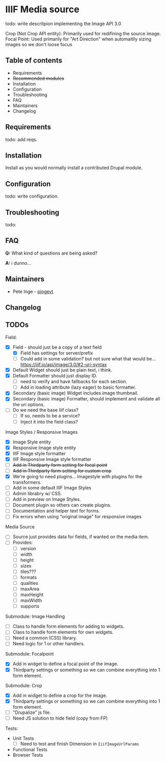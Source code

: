 # IIIF Media source

todo: write descritpion
implementing the Image API 3.0

Crop (Not Crop API entity): Primarily used for redifining the source image.
Focal Point: Used primarily for "Art Direction" when automaitlly sizing images so we don't loose focus

## Table of contents

- Requirements
- ~~Recommended modules~~
- Installation
- Configuration
- Troubleshooting
- FAQ
- Maintainers
- Changelog

## Requirements

todo: add reqs.

## Installation

Install as you would normally install a contributed Drupal module.

## Configuration

todo: write configuration.

## Troubleshooting

todo:

## FAQ

**Q:** What kind of questions are being asked?

**A:** i dunno...

## Maintainers

- Pete Inge - [pingevt](https://www.drupal.org/u/pingevt)

## Changelog

## TODOs

Field:
- [x] Field - should just be a copy of a text field
  - [x] Field has settings for server/prefix
  - [ ] Could add in some validation? but not sure what that would be... https://iiif.io/api/image/3.0/#2-uri-syntax
- [x] Default Widget should just be plain text, i think.
- [x] Default Formatter should just display ID.
  - [ ] need to verify and have fallbacks for each section.
  - [ ] Add in loading attribute (lazy eager) to basic formatter.
- [x] Secondary (basic image) Widget includes image thumbnail.
- [x] Secondary (basic image) Formatter, should implement and validate all the uri options.
- [ ] Do we need the base Iiif class?
  - [ ] If so, needs to be a service?
  - [ ] Inject it into the field class?

Image Styles / Responsive Images
- [x] Image Style entity
- [x] Responsive Image style entity
- [x] IIIF Image style formatter
- [x] IIIF Responsive Image style formatter
- [ ] ~~Add in Thirdparty form setting for focal point~~
- [ ] ~~Add in Thirdparty form setting for custom crop~~
- [x] We're going to need plugins... Imagestyle with plugins for the transformers.
- [ ] Add in some default IIIF Image Styles
- [ ] Admin librabry w/ CSS.
- [ ] Add in preview on Image Styles.
- [ ] Document plugin so others can create plugins.
- [ ] Documentation and helper text for forms.
- [ ] Fix errors when using "original image" for responsive images

Media Source
- [ ] Source just provides data for fields, if wanted on the media item.
- [ ] Provides:
  - [ ] version
  - [ ] width
  - [ ] height
  - [ ] sizes
  - [ ] tiles???
  - [ ] formats
  - [ ] qualities
  - [ ] maxArea
  - [ ] maxHeight
  - [ ] maxWidth
  - [ ] supports

Submodule: Image Handling
- [ ] Class to handle form elements for adding to widgets.
- [ ] Class to handle form elements for own widgets.
- [ ] Need a common (CSS) library.
- [ ] Need logic for 1 or other handlers.

Submodule: Focalpoint
- [x] Add in widget to define a focal point of the image.
- [x] Thirdparty settings or something so we can combine everything into 1 form element.

Submodule: Crop
- [x] Add in widget to define a crop for the image.
- [x] Thirdparty settings or something so we can combine everything into 1 form element.
- [ ] "Drupalize" js file.
- [ ] Need JS solution to hide field (copy from FP)

Tests:
- Unit Tests
  - [ ] Need to test and finish Dimension in `IiifImageUrlParams`
- Functional Tests
- Browser Tests
